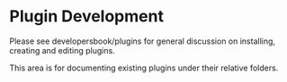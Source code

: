 # Plugin Development
Please see developersbook/plugins for general discussion on installing, creating and editing plugins. 

This area is for documenting existing plugins under their relative folders.